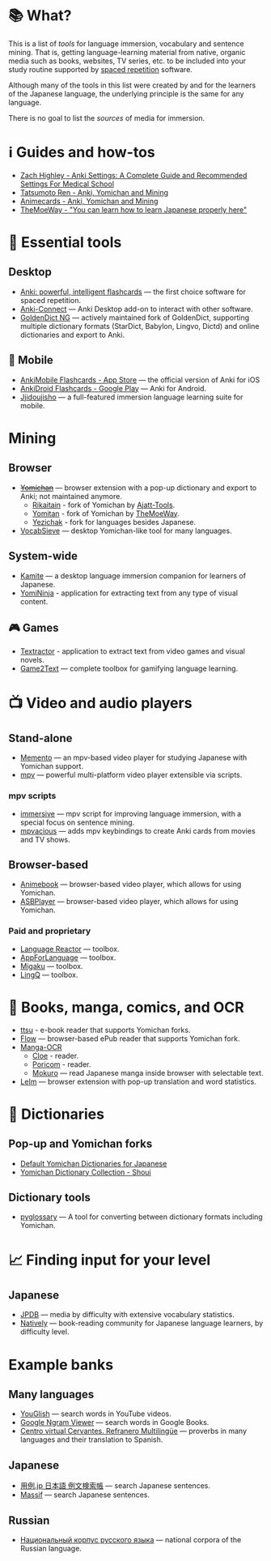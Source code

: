 # :books: What?
This is a list of *tools* for language immersion, vocabulary and sentence mining. That is, getting language-learning material from native, organic media such as books, websites, TV series, etc. to be included into your study routine supported by [spaced repetition](https://en.wikipedia.org/wiki/Spaced_repetition) software.

Although many of the tools in this list were created by and for the learners of the Japanese language, the underlying principle is the same for any language.

There is no goal to list the *sources* of media for immersion.

# :information_source: Guides and how-tos
- [Zach Highley - Anki Settings: A Complete Guide and Recommended Settings For Medical School](https://zhighley.com/anki-settings/)
- [Tatsumoto Ren - Anki, Yomichan and Mining](https://tatsumoto-ren.github.io/blog/table-of-contents.html)
- [Animecards - Anki, Yomichan and Mining](https://animecards.site/)
- [TheMoeWay - "You can learn how to learn Japanese properly here"](https://learnjapanese.moe/)

# :beginner: Essential tools
## Desktop
- [Anki: powerful, intelligent flashcards](https://apps.ankiweb.net/) — the first choice software for spaced repetition.
- [Anki-Connect](https://foosoft.net/projects/anki-connect/) — Anki Desktop add-on to interact with other software.
- [GoldenDict NG](https://github.com/xiaoyifang/goldendict-g) — actively maintained fork of GoldenDict, supporting multiple dictionary formats (StarDict, Babylon, Lingvo, Dictd) and online dictionaries and export to Anki.

## :iphone: Mobile
- [AnkiMobile Flashcards - App Store](https://apps.apple.com/us/app/ankimobile-flashcards/id373493387) — the official version of Anki for iOS
- [AnkiDroid Flashcards - Google Play](https://play.google.com/store/apps/details?id=com.ichi2.anki) — Anki for Android.
- [Jjidoujisho](https://github.com/lrorpilla/jidoujisho) — a full-featured immersion language learning suite for mobile.

# Mining
## Browser
- ~~[Yomichan](https://foosoft.net/projects/yomichan/)~~ — browser extension with a pop-up dictionary and export to Anki; not maintained anymore.
  - [Rikaitain](https://github.com/Ajatt-Tools/rikaitan) - fork of Yomichan by [Ajatt-Tools](https://github.com/Ajatt-Tools).
  - [Yomitan](https://github.com/themoeway/yomitan) - fork of Yomichan by [TheMoeWay](https://github.com/themoeway).
  - [Yezichak](https://github.com/StefanVukovic99/yezichak) - fork for languages besides Japanese.
- [VocabSieve](https://github.com/FreeLanguageTools/vocabsieve) — desktop Yomichan-like tool for many languages.

## System-wide
- [Kamite](https://github.com/fauu/Kamite) — a desktop language immersion companion for learners of Japanese.
- [YomiNinja](https://github.com/matt-m-o/YomiNinja) - application for extracting text from any type of visual content.

## :video_game: Games
- [Textractor](https://github.com/Artikash/Textractor) - application to extract text from video games and visual novels.
- [Game2Text](https://github.com/mathewthe2/Game2Text) — complete toolbox for gamifying language learning.

# :tv: Video and audio players
## Stand-alone
- [Memento](https://github.com/ripose-jp/Memento) — an mpv-based video player for studying Japanese with Yomichan support.
- [mpv](https://mpv.io/) — powerful multi-platform video player extensible via scripts.

### mpv scripts
- [immersive](https://github.com/Ben-Kerman/immersive) — mpv script for improving language immersion, with a special focus on sentence mining.
- [mpvacious](https://github.com/Ajatt-Tools/mpvacious) — adds mpv keybindings to create Anki cards from movies and TV shows.

## Browser-based
- [Animebook](https://animebook.github.io/) — browser-based video player, which allows for using Yomichan.
- [ASBPlayer](https://killergerbah.github.io/asbplayer/) — browser-based video player, which allows for using Yomichan.

### Paid and proprietary
- [Language Reactor](https://www.languagereactor.com/) — toolbox.
- [AppForLanguage](https://appforlanguage.com/) — toolbox.
- [Migaku](https://www.migaku.io/) — toolbox.
- [LingQ](https://www.lingq.com) — toolbox.

# :book: Books, manga, comics, and OCR
- [ttsu](https://github.com/ttu-ttu/ebook-reader) - e-book reader that supports Yomichan forks.
- [Flow](https://www.flowoss.com/) — browser-based ePub reader that supports Yomichan fork.
- [Manga-OCR](https://github.com/kha-white/manga-ocr)
  - [Cloe](https://github.com/blueaxis/Cloe) - reader.
  - [Poricom](https://github.com/blueaxis/Poricom) - reader.
  - [Mokuro](https://github.com/kha-white/mokuro) — read Japanese manga inside browser with selectable text.
- [LeIm](https://chrome.google.com/webstore/detail/leim/gbfkhhfaafkedcjielnibpdhpdciognd) — browser extension with pop-up translation and word statistics.

# :notebook: Dictionaries
## Pop-up and Yomichan forks
- [Default Yomichan Dictionaries for Japanese](https://foosoft.net/projects/yomichan/index.html#dictionaries)
- [Yomichan Dictionary Collection - Shoui](https://learnjapanese.link/dictionaries)
## Dictionary tools
- [pyglossary](https://github.com/ilius/pyglossary) —  A tool for converting between dictionary formats including Yomichan.

# :chart_with_upwards_trend: Finding input for your level
## Japanese
- [JPDB](https://jpdb.io/) — media by difficulty with extensive vocabulary statistics.
- [Natively](https://learnnatively.com/) — book-reading community for Japanese language learners, by difficulty level.

# Example banks
## Many languages
- [YouGlish](https://youglish.com/) — search words in YouTube videos.
- [Google Ngram Viewer](https://books.google.com/ngrams/) — search words in Google Books.
- [Centro virtual Cervantes. Refranero Multilingüe](https://cvc.cervantes.es/lengua/refranero/Default.aspx) — proverbs in many languages and their translation to Spanish.
## Japanese
- [用例.jp 日本語 例文検索帳](https://yourei.jp/) — search Japanese sentences.
- [Massif](https://massif.la/ja) — search Japanese sentences.
## Russian
- [Национальный корпус русского языка](https://ruscorpora.ru/) — national corpora of the Russian language.
